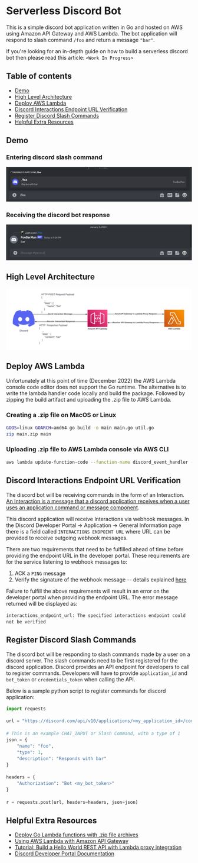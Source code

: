# Serverless Discord Bot

This is a simple discord bot application written in Go and hosted on AWS using Amazon API Gateway and AWS Lambda. The bot application will respond to slash command `/foo` and return a message  `"bar"`.

If you're looking for an in-depth guide on how to build a serverless discord bot then please read this article: `<Work In Progress>`

## Table of contents

- [Demo](#demo)
- [High Level Architecture](#high-level-architecture)
- [Deploy AWS Lambda](#deploy-aws-lambda)
- [Discord Interactions Endpoint URL Verification](#discord-interactions-endpoint-url-verification)
- [Register Discord Slash Commands](#register-discord-slash-commands)
- [Helpful Extra Resources](#helpful-extra-resources)

## Demo

### Entering discord slash command

![enter discord slash command](./assets/discord_enter_command.png)

### Receiving the discord bot response

![receive discord bot response](./assets/discord_receive_response.png)

## High Level Architecture

![image of high level architecture](./assets/high_level_architecture.png)

## Deploy AWS Lambda

Unfortunately at this point of time (December 2022) the AWS Lambda console code editor does not support the Go runtime. The alternative is to write the lambda handler code locally and build the package. Followed by zipping the build artifact and uploading the .zip file to AWS Lambda.

### Creating a .zip file on MacOS or Linux

 ```bash
 GOOS=linux GOARCH=amd64 go build -o main main.go util.go
 zip main.zip main
 ```

### Uploading .zip file to AWS Lambda console via AWS CLI

```bash
aws lambda update-function-code --function-name discord_event_handler --zip-file fileb://main.zip
```

## Discord Interactions Endpoint URL Verification

The discord bot will be receiving commands in the form of an Interaction. [An Interaction is a message that a discord application receives when a user uses an application command or message component](https://discord.com/developers/docs/interactions/receiving-and-responding#interactions).

This discord application will receive Interactions via webhook messages. In the Discord Developer Portal -> Application -> General Information page there is a field called `INTERACTIONS ENDPOINT URL` where URL can be provided to receive outgoing webhook messages.

There are two requirements that need to be fulfilled ahead of time before providing the endpoint URL in the developer portal. These requirements are for the service listening to webhook messages to:

1. ACK a `PING` message
2. Verify the signature of the webhook message -- details explained [here](https://discord.com/developers/docs/interactions/receiving-and-responding#security-and-authorization)

Failure to fulfill the above requirements will result in an error on the developer portal when providing the endpoint URL. The error message returned will be displayed as:

 `interactions_endpoint_url: The specified interactions endpoint could not be verified`

## Register Discord Slash Commands

The discord bot will be responding to slash commands made by a user on a discord server. The slash commands need to be first registered for the discord application. Discord provides an API endpoint for developers to call to register commands. Developers will have to provide `application_id` and `bot_token` or `credentials_token` when calling the API.

Below is a sample python script to register commands for discord application:

```Python
import requests

url = "https://discord.com/api/v10/applications/<my_application_id>/commands"

# This is an example CHAT_INPUT or Slash Command, with a type of 1
json = {
    "name": "foo",
    "type": 1,
    "description": "Responds with bar"
}

headers = {
    "Authorization": "Bot <my_bot_token>"
}

r = requests.post(url, headers=headers, json=json)
```

## Helpful Extra Resources

- [Deploy Go Lambda functions with .zip file archives](https://docs.aws.amazon.com/lambda/latest/dg/golang-package.html)
- [Using AWS Lambda with Amazon API Gateway](https://docs.aws.amazon.com/lambda/latest/dg/services-apigateway.html)
- [Tutorial: Build a Hello World REST API with Lambda proxy integration](https://docs.aws.amazon.com/apigateway/latest/developerguide/api-gateway-create-api-as-simple-proxy-for-lambda.html)
- [Discord Developer Portal Documentation](https://discord.com/developers/docs/intro)
